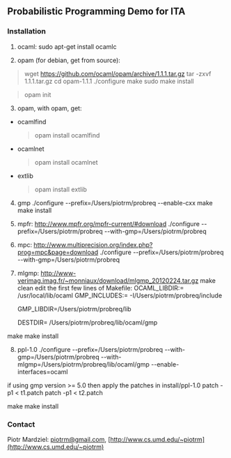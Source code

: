 ## Probabilistic Programming Demo for ITA

### Installation

1. ocaml:
  sudo apt-get install ocamlc

2. opam (for debian, get from source):
  > wget https://github.com/ocaml/opam/archive/1.1.1.tar.gz
  > tar -zxvf 1.1.1.tar.gz
  > cd opam-1.1.1
  > ./configure
  > make
  > sudo make install

  > opam init

3. opam, with opam, get:
  * ocamlfind
    > opam install ocamlfind
  * ocamlnet
    > opam install ocamlnet
  * extlib
    > opam install extlib

4. gmp
  ./configure --prefix=/Users/piotrm/probreq --enable-cxx
  make
  make install

5. mpfr: http://www.mpfr.org/mpfr-current/#download
  ./configure --prefix=/Users/piotrm/probreq --with-gmp=/Users/piotrm/probreq

6. mpc: http://www.multiprecision.org/index.php?prog=mpc&page=download
  ./configure --prefix=/Users/piotrm/probreq --with-gmp=/Users/piotrm/probreq

7. mlgmp: http://www-verimag.imag.fr/~monniaux/download/mlgmp_20120224.tar.gz
  make clean
  edit the first few lines of Makefile: 
    OCAML_LIBDIR:= /usr/local/lib/ocaml
    GMP_INCLUDES:= -I/Users/piotrm/probreq/include
    
    GMP_LIBDIR=/Users/piotrm/probreq/lib
    
    DESTDIR= /Users/piotrm/probreq/lib/ocaml/gmp

  make
  make install

8. ppl-1.0
  ./configure --prefix=/Users/piotrm/probreq --with-gmp=/Users/piotrm/probreq --with-mlgmp=/Users/piotrm/probreq/lib/ocaml/gmp --enable-interfaces=ocaml

  if using gmp version >= 5.0 then apply the patches in install/ppl-1.0
    patch -p1 < t1.patch
    patch -p1 < t2.patch

  make
  make install

### Contact
Piotr Mardziel: [piotrm@gmail.com](mailto:piotrm@gmail.com), [http://www.cs.umd.edu/~piotrm](http://www.cs.umd.edu/~piotrm)

